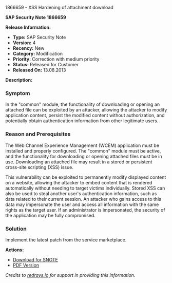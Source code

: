 1866659 - XSS Hardening of attachment download

**SAP Security Note 1866659**

**Release Information:**
- **Type:** SAP Security Note
- **Version:** 4
- **Recency:** New
- **Category:** Modification
- **Priority:** Correction with medium priority
- **Status:** Released for Customer
- **Released On:** 13.08.2013

**Description:**

### Symptom
In the "common" module, the functionality of downloading or opening an attached file can be exploited by an attacker, allowing the attacker to modify application content, persist the modified content without authorization, and potentially obtain authentication information from other legitimate users.

### Reason and Prerequisites
The Web Channel Experience Management (WCEM) application must be installed and properly configured. The "common" module must be active, and the functionality for downloading or opening attached files must be in use. Downloading an attached file may result in a stored or persistent cross-site scripting (XSS) issue.

This vulnerability can be exploited to permanently modify displayed content on a website, allowing the attacker to embed content that is rendered automatically without needing to target victims individually. Stored XSS can also be used to steal another user's authentication information, such as data related to their current session. An attacker who gains access to this data may impersonate the user and access all information with the same rights as the target user. If an administrator is impersonated, the security of the application may be fully compromised.

### Solution
Implement the latest patch from the service marketplace.

**Actions:**
- [Download for SNOTE](https://notesdownloads.sap.com/note/0040000017663322017)
- [PDF Version](https://userapps.support.sap.com/sap/support/sfm/notes/print/0001866659?language=en-US&token=962008C0D05F4F15052DC31AC65CAB28)

*Credits to [redrays.io](https://redrays.io) for support in providing this information.*